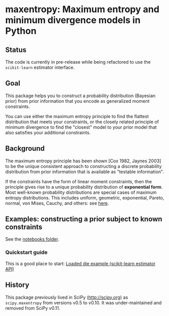 # maxentropy: Maximum entropy and minimum divergence models in Python

## Status

The code is currently in pre-release while being refactored to use
the `scikit-learn` estimator interface.

## Goal

This package helps you to construct a probability distribution
(Bayesian prior) from prior information that you encode as
generalized moment constraints.

You can use either the maximum entropy principle to find the
flattest distribution that meets your constraints, or the closely
related principle of minimum divergence to find the "closest" model
to your prior model that also satisfies your additional constraints.

## Background

The maximum entropy principle has been shown [Cox 1982, Jaynes 2003] to be the unique consistent approach to
constructing a discrete probability distribution from prior information that is available as "testable information".

If the constraints have the form of linear moment constraints, then
the principle gives rise to a unique probability distribution of
**exponential form**. Most well-known probability distributions are
special cases of maximum entropy distributions. This includes
uniform, geometric, exponential, Pareto, normal, von Mises, Cauchy,
and others: see
[here](https://en.wikipedia.org/wiki/Maximum_entropy_probability_distribution).

## Examples: constructing a prior subject to known constraints

See the [notebooks folder](https://github.com/PythonCharmers/maxentropy/tree/master/notebooks).

### Quickstart guide
This is a good place to start: [Loaded die example (scikit-learn estimator API)](https://github.com/PythonCharmers/maxentropy/blob/master/notebooks/Loaded%20die%20example%20-%20skmaxent.ipynb)

## History
This package previously lived in SciPy 
(http://scipy.org) as ``scipy.maxentropy`` from versions v0.5 to v0.10. It was under-maintained and removed
from SciPy v0.11.


